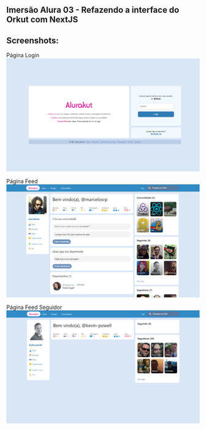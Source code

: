 ## Imersão Alura 03 - Refazendo a interface do Orkut com NextJS

## Screenshots:

Página Login<br>
![Página Login](/src/assets/screenshots/01.jpg)

Página Feed<br>
![Página Feed](/src/assets/screenshots/02.jpg)

Página Feed Seguidor<br>
![Página Feed](/src/assets/screenshots/03.jpg)
